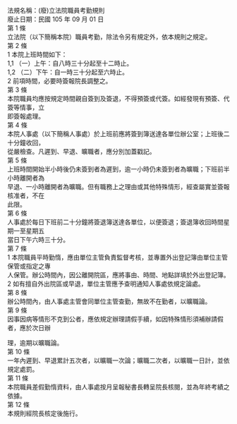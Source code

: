 法規名稱：(廢)立法院職員考勤規則  
廢止日期：民國 105 年 09 月 01 日  
第 1 條  
立法院（以下簡稱本院）職員考勤，除法令另有規定外，依本規則之規定。  
第 2 條  
1 本院上班時間如下：  
1,1 （一）上午：自八時三十分起至十二時止。  
1,2 （二）下午：自一時三十分起至六時止。  
2 前項時間，必要時簽報院長調整之。  
第 3 條  
本院職員均應按規定時間親自簽到及簽退，不得預簽或代簽。如經發現有預簽、代簽等情事，立  
即簽報處理。  
第 4 條  
本院人事處（以下簡稱人事處）於上班前應將簽到簿送達各單位辦公室；上班後二十分鐘收回，  
從嚴檢查。凡遲到、早退、曠職者，應分別加蓋戳記。  
第 5 條  
上班時間開始半小時後仍未簽到者為遲到，逾一小時仍未簽到者為曠職；下班前半小時離開者為  
早退、一小時離開者為曠職。但有職務上之理由或其他特殊情形，經查屬實並簽報核准者，不在  
此限。  
第 6 條  
人事處於每日下班前二十分鐘將簽退簿送達各單位，以便簽退；簽退簿收回時間星期一至星期五  
當日下午六時三十分。  
第 7 條  
1 本院職員平時勤惰，應由單位主管負責監督考核，並專置外出登記簿由單位主管保管或指定之專  
人保管。辦公時間內，因公離開院區，應將事由、時間、地點詳填於外出登記簿。  
2 如有擅自外出院區或早退，單位主管應予查明通知人事處依規定論處。  
第 8 條  
辦公時間內，由人事處主管會同單位主管查勤，無故不在勤者，以曠職論。  
第 9 條  
因事因病等情形不克到公者，應依規定辦理請假手續，如因特殊情形須補辦請假者，應於次日辦  


理，逾期以曠職論。  
第 10 條  
一年內遲到、早退累計五次者，以曠職一次論；曠職二次者，以曠職一日計，並依規定處罰。  
第 11 條  
本院職員差假勤惰資料，由人事處按月呈報秘書長轉呈院長核閱，並為年終考績之依據。  
第 12 條  
本規則經院長核定後施行。  


